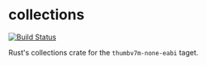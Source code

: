# collections
[![Build Status](https://travis-ci.org/RustyGecko/rust-collections.svg)](https://travis-ci.org/RustyGecko/rust-collections)

Rust's collections crate for the `thumbv7m-none-eabi` taget.
